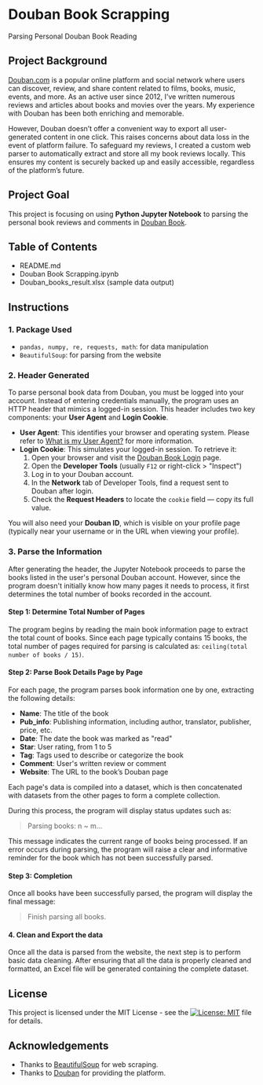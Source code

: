 # Douban Book Scrapping
Parsing Personal Douban Book Reading

## Project Background
[Douban.com](https://www.douban.com) is a popular online platform and social network where users can discover, review, and share content related to films, books, music, events, and more. As an active user since 2012, I’ve written numerous reviews and articles about books and movies over the years. My experience with Douban has been both enriching and memorable.

However, Douban doesn’t offer a convenient way to export all user-generated content in one click. This raises concerns about data loss in the event of platform failure. To safeguard my reviews, I created a custom web parser to automatically extract and store all my book reviews locally. This ensures my content is securely backed up and easily accessible, regardless of the platform’s future.

## Project Goal
This project is focusing on using **Python Jupyter Notebook** to parsing the personal book reviews and comments in [Douban Book](https://book.douban.com).

## Table of Contents
- README.md
- Douban Book Scrapping.ipynb
- Douban_books_result.xlsx (sample data output)

## Instructions
### 1. Package Used
- `pandas, numpy, re, requests, math`: for data manipulation
- `BeautifulSoup`: for parsing from the website

### 2. Header Generated

To parse personal book data from Douban, you must be logged into your account. Instead of entering credentials manually, the program uses an HTTP header that mimics a logged-in session. This header includes two key components: your **User Agent** and **Login Cookie**.

- **User Agent**: This identifies your browser and operating system. Please refer to [What is my User Agent?](https://www.whatismybrowser.com/detect/what-is-my-user-agent/) for more information.
- **Login Cookie**: This simulates your logged-in session. To retrieve it:
  1. Open your browser and visit the [Douban Book Login](https://accounts.douban.com/passport/login) page.
  2. Open the **Developer Tools** (usually `F12` or right-click > "Inspect")
  3. Log in to your Douban account.
  4. In the **Network** tab of Developer Tools, find a request sent to Douban after login.
  5. Check the **Request Headers** to locate the `cookie` field — copy its full value.

You will also need your **Douban ID**, which is visible on your profile page (typically near your username or in the URL when viewing your profile).

### 3. Parse the Information

After generating the header, the Jupyter Notebook proceeds to parse the books listed in the user's personal Douban account. However, since the program doesn't initially know how many pages it needs to process, it first determines the total number of books recorded in the account.

#### Step 1: Determine Total Number of Pages

The program begins by reading the main book information page to extract the total count of books. Since each page typically contains 15 books, the total number of pages required for parsing is calculated as: `ceiling(total number of books / 15)`.

#### Step 2: Parse Book Details Page by Page

For each page, the program parses book information one by one, extracting the following details:

- **Name**: The title of the book
- **Pub_info**: Publishing information, including author, translator, publisher, price, etc.
- **Date**: The date the book was marked as "read"
- **Star**: User rating, from 1 to 5
- **Tag**: Tags used to describe or categorize the book
- **Comment**: User's written review or comment
- **Website**: The URL to the book’s Douban page

Each page's data is compiled into a dataset, which is then concatenated with datasets from the other pages to form a complete collection.

During this process, the program will display status updates such as:

>  Parsing books: n ~ m...

 This message indicates the current range of books being processed. If an error occurs during parsing, the program will raise a clear and informative reminder for the book which has not been successfully parsed.

#### Step 3: Completion

Once all books have been successfully parsed, the program will display the final message:

>  Finish parsing all books.

#### 4. Clean and Export the data

Once all the data is parsed from the website, the next step is to perform basic data cleaning. After ensuring that all the data is properly cleaned and formatted, an Excel file will be generated containing the complete dataset.

## License

This project is licensed under the MIT License - see the [![License: MIT](https://img.shields.io/badge/License-MIT-yellow.svg)](https://opensource.org/licenses/MIT) file for details.

## Acknowledgements

- Thanks to [BeautifulSoup](https://www.crummy.com/software/BeautifulSoup/) for web scraping.
- Thanks to [Douban](https://www.douban.com) for providing the platform.
